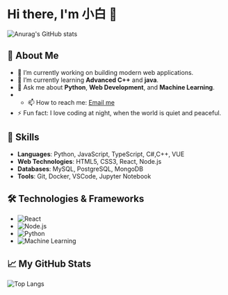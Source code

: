 # Hi there, I'm 小白 👋

![Anurag's GitHub stats](https://github-readme-stats.vercel.app/api?username=xiaobai-Lethe&show_icons=true&theme=radical)

## 🚀 About Me

- 🔭 I’m currently working on building modern web applications.
- 🌱 I’m currently learning **Advanced C++** and **java**.
- 💬 Ask me about **Python**, **Web Development**, and **Machine Learning**.
- - 📫 How to reach me: [Email me](mailto:white3432551933@gmail.com)
- ⚡ Fun fact: I love coding at night, when the world is quiet and peaceful.

## 🔧 Skills

- **Languages**: Python, JavaScript, TypeScript, C#,C++, VUE
- **Web Technologies**: HTML5, CSS3, React, Node.js
- **Databases**: MySQL, PostgreSQL, MongoDB
- **Tools**: Git, Docker, VSCode, Jupyter Notebook

## 🛠️ Technologies & Frameworks

- ![React](https://img.shields.io/badge/-React-61DAFB?style=flat&logo=react&logoColor=black)
- ![Node.js](https://img.shields.io/badge/-Node.js-339933?style=flat&logo=node.js&logoColor=white)
- ![Python](https://img.shields.io/badge/-Python-3776AB?style=flat&logo=python&logoColor=white)
- ![Machine Learning](https://img.shields.io/badge/-Machine%20Learning-FF6F61?style=flat&logo=python&logoColor=white)

## 📈 My GitHub Stats

![Top Langs](https://github-readme-stats.vercel.app/api/top-langs/?username=xiaobai-Lethe&langs_count=8&layout=compact)

